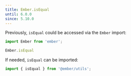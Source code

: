 ```yaml
---
title: Ember.isEqual
until: 6.0.0
since: 5.10.0
---
```



Previously, `isEqual` could be accessed via the `Ember` import:
```js
import Ember from 'ember';

Ember.isEqual
```

If needed, `isEqual` can be imported:
```js
import { isEqual } from '@ember/utils';
```
